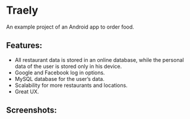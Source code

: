 # Traely
An example project of an Android app to order food.

## Features:
- All restaurant data is stored in an online database, while the personal data of the user is stored only in his device.
- Google and Facebook log in options.
- MySQL database for the user’s data.
- Scalability for more restaurants and locations.
- Great UX.

## Screenshots:
